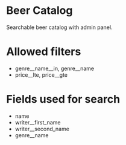 # Beer Catalog
Searchable beer catalog with admin panel.

# Allowed filters
* genre__name__in, genre__name
* price__lte, price__gte

# Fields used for search
* name
* writer__first_name
* writer__second_name
* genre__name